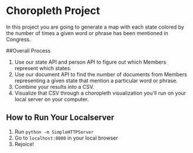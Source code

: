 # Choropleth Project
In this project you are going to generate a map with each state colored by the number of times a given word or phrase has been mentioned in Congress.

##Overall Process
1. Use our state API and person API to figure out which Members represent which states.
2. Use our document API to find the number of documents from Members representing a given state that mention a particular word or phrase.
3. Combine your results into a CSV.
4. Visualize that CSV through a choropleth visualization you'll run on your local server on your computer.

## How to Run Your Localserver
1. Run `python -m SimpleHTTPServer`
2. Go to `localhost:8000` in your local browser
3. Rejoice!